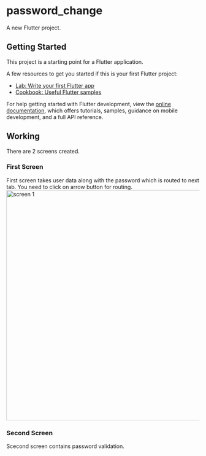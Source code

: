 # password_change

A new Flutter project.

## Getting Started

This project is a starting point for a Flutter application.

A few resources to get you started if this is your first Flutter project:

- [Lab: Write your first Flutter app](https://docs.flutter.dev/get-started/codelab)
- [Cookbook: Useful Flutter samples](https://docs.flutter.dev/cookbook)

For help getting started with Flutter development, view the
[online documentation](https://docs.flutter.dev/), which offers tutorials,
samples, guidance on mobile development, and a full API reference.

## Working
There are 2 screens created. 
### First Screen
First screen takes user data along with the password which is routed to next tab. You need to click on arrow button for routing.
<img src="https://github.com/user-attachments/assets/ffdfb287-fff6-48b5-bab1-be4672d1b6d5" alt="screen 1" width="600" height="600">

### Second Screen
Scecond screen contains password validation.
